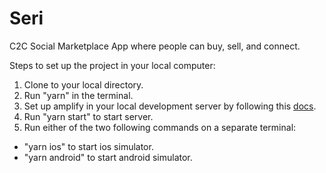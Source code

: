 # Seri

C2C Social Marketplace App where people can buy, sell, and connect.

Steps to set up the project in your local computer: 
1. Clone to your local directory. 
2. Run "yarn" in the terminal.
3. Set up amplify in your local development server by following this [docs](https://docs.amplify.aws/start/q/integration/react-native/).
4. Run "yarn start" to start server.
5. Run either of the two following commands on a separate terminal:
- "yarn ios" to start ios simulator.
- "yarn android" to start android simulator.
